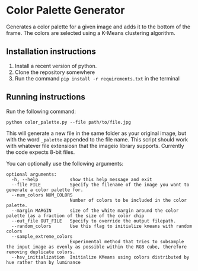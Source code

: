 # Color Palette Generator

Generates a color palette for a given image and adds it to the bottom of the frame. The colors are selected using a K-Means clustering algorithm.

## Installation instructions

1. Install a recent version of python.
2. Clone the repository somewhere
3. Run the command `pip install -r requirements.txt` in the terminal

## Running instructions

Run the following command:

```
python color_palette.py --file path/to/file.jpg
```

This will generate a new file in the same folder as your original image, but with the word `_palette` appended to the file name. This script should work with whatever file extensiosn that the imageio library supports. Currently the code expects 8-bit files.

You can optionally use the following arguments:

```
optional arguments:
  -h, --help            show this help message and exit
  --file FILE           Specify the filename of the image you want to generate a color palette for.
  --num_colors NUM_COLORS
                        Number of colors to be included in the color palette.
  --margin MARGIN       size of the white margin around the color palette (as a fraction of the size of the color chip
  --out_file OUT_FILE   Specify to override the output filepath.
  --random_colors       Use this flag to initialize kmeans with random colors
  --sample_extreme_colors
                        Experimental method that tries to subsample the input image as evenly as possible within the RGB cube, therefore removing duplicate colors.
  --hsv_initialization  Initialize KMeans using colors distributed by hue rather than by luminance
```